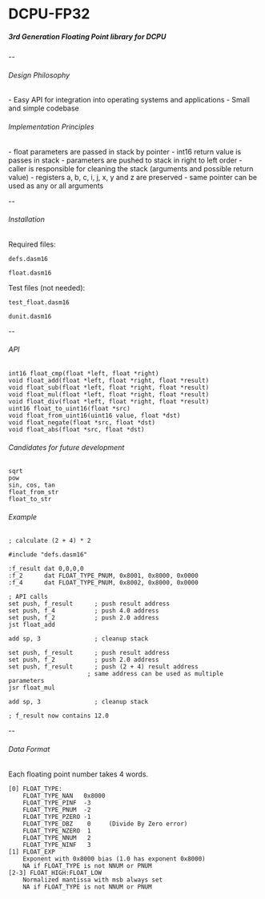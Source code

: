 <h1>DCPU-FP32</h1>
<h5><i>3rd Generation Floating Point library for DCPU</i></h5>
--

<h6>Design Philosophy</h6>
 - Easy API for integration into operating systems and applications
 - Small and simple codebase

<h6>Implementation Principles</h6>
 - float parameters are passed in stack by pointer
 - int16 return value is passes in stack
 - parameters are pushed to stack in right to left order
 - caller is responsible for cleaning the stack (arguments and possible return value)
 - registers a, b, c, i, j, x, y and z are preserved
 - same pointer can be used as any or all arguments

--

<h6>Installation</h6>

Required files:

    defs.dasm16

    float.dasm16

Test files (not needed):

    test_float.dasm16
    
    dunit.dasm16

--

<h6>API</h6>

    int16 float_cmp(float *left, float *right)
    void float_add(float *left, float *right, float *result)
    void float_sub(float *left, float *right, float *result)
    void float_mul(float *left, float *right, float *result)
    void float_div(float *left, float *right, float *result)
    uint16 float_to_uint16(float *src)
    void float_from_uint16(uint16 value, float *dst)
    void float_negate(float *src, float *dst)
    void float_abs(float *src, float *dst)

<h6>Candidates for future development</h6>

    sqrt
    pow
    sin, cos, tan
    float_from_str
    float_to_str

<h6>Example</h6>

    ; calculate (2 + 4) * 2
    
    #include "defs.dasm16"
    
    :f_result dat 0,0,0,0
    :f_2      dat FLOAT_TYPE_PNUM, 0x8001, 0x8000, 0x0000
    :f_4      dat FLOAT_TYPE_PNUM, 0x8002, 0x8000, 0x0000
    
    ; API calls
    set push, f_result      ; push result address
    set push, f_4           ; push 4.0 address
    set push, f_2           ; push 2.0 address
    jst float_add
    
    add sp, 3               ; cleanup stack
    
    set push, f_result      ; push result address
    set push, f_2           ; push 2.0 address
    set push, f_result      ; push (2 + 4) result address
                          ; same address can be used as multiple parameters
    jsr float_mul
    
    add sp, 3               ; cleanup stack
    
    ; f_result now contains 12.0

--

<h6>Data Format</h6>

Each floating point number takes 4 words.

    [0] FLOAT_TYPE:
        FLOAT_TYPE_NAN   0x8000
        FLOAT_TYPE_PINF  -3
        FLOAT_TYPE_PNUM  -2
        FLOAT_TYPE_PZERO -1
        FLOAT_TYPE_DBZ    0     (Divide By Zero error)
        FLOAT_TYPE_NZERO  1
        FLOAT_TYPE_NNUM   2
        FLOAT_TYPE_NINF   3
    [1] FLOAT_EXP
        Exponent with 0x8000 bias (1.0 has exponent 0x8000)
        NA if FLOAT_TYPE is not NNUM or PNUM
    [2-3] FLOAT_HIGH:FLOAT_LOW
        Normalized mantissa with msb always set
        NA if FLOAT_TYPE is not NNUM or PNUM

